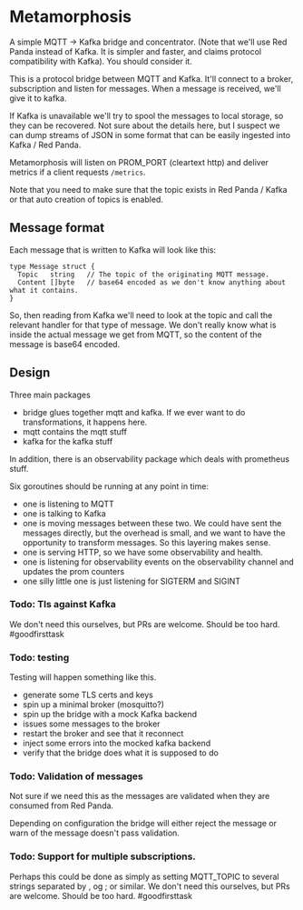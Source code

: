 # Metamorphosis

A simple MQTT -> Kafka bridge and concentrator.
(Note that we'll use Red Panda instead of Kafka. It is simpler and faster, and claims protocol compatibility 
with Kafka). You should consider it.

This is a protocol bridge between MQTT and Kafka. It'll connect to a broker, subscription and listen
for messages. When a message is received, we'll give it to kafka.

If Kafka is unavailable we'll try to spool the messages to local storage, so they can be recovered. 
Not sure about the details here, but I suspect we can dump streams of JSON in some format that 
can be easily ingested into Kafka / Red Panda.

Metamorphosis will listen on PROM_PORT (cleartext http) and deliver metrics if a client 
requests `/metrics`.

Note that you need to make sure that the topic exists in Red Panda / Kafka or that auto creation
of topics is enabled.

## Message format

Each message that is written to Kafka will look like this:
```
type Message struct {
  Topic   string   // The topic of the originating MQTT message.
  Content []byte   // base64 encoded as we don't know anything about what it contains.
}
```
So, then reading from Kafka we'll need to look at the topic and call the relevant handler for that
type of message. We don't really know what is inside the actual message we get from MQTT, so the 
content of the message is base64 encoded.

## Design

Three main packages
 * bridge glues together mqtt and kafka. If we ever want to do transformations, it happens here.
 * mqtt contains the mqtt stuff
 * kafka for the kafka stuff

In addition, there is an observability package which deals with prometheus stuff.

Six goroutines should be running at any point in time:
 * one is listening to MQTT
 * one is talking to Kafka
 * one is moving messages between these two. We could have sent the messages directly, but the overhead is
   small, and we want to have the opportunity to transform messages. So this layering makes sense.
 * one is serving HTTP, so we have some observability and health.
 * one is listening for observability events on the observability channel and updates the prom counters
 * one silly little one is just listening for SIGTERM and SIGINT

### Todo: Tls against Kafka

We don't need this ourselves, but PRs are welcome. Should be too hard. #goodfirsttask

### Todo: testing

Testing will happen something like this. 
 - generate some TLS certs and keys 
 - spin up a minimal broker (mosquitto?)
 - spin up the bridge with a mock Kafka backend
 - issues some messages to the broker
 - restart the broker and see that it reconnect
 - inject some errors into the mocked kafka backend
 - verify that the bridge does what it is supposed to do


### Todo: Validation of messages

Not sure if we need this as the messages are validated when they are consumed from Red Panda.

Depending on configuration the bridge will either
reject the message or warn of the message doesn't pass validation.

### Todo: Support for multiple subscriptions.

Perhaps this could be done as simply as setting MQTT_TOPIC to several strings separated 
by , og ; or similar. We don't need this ourselves, but PRs are welcome. Should be too hard. #goodfirsttask



